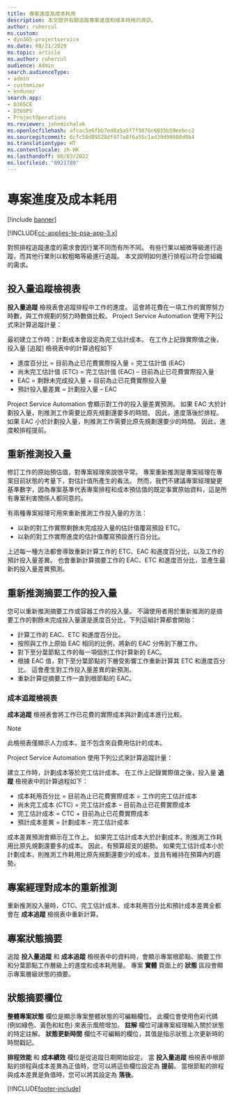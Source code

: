 ```yaml
---
title: 專案進度及成本耗用
description: 本文提供有關追蹤專案進度和成本耗用的資訊。
author: ruhercul
ms.custom:
- dyn365-projectservice
ms.date: 08/21/2020
ms.topic: article
ms.author: ruhercul
audience: Admin
search.audienceType:
- admin
- customizer
- enduser
search.app:
- D365CE
- D365PS
- ProjectOperations
ms.reviewer: johnmichalak
ms.openlocfilehash: afcac5e6fbb7ed8a5a5f7f5876c6035b59eebcc2
ms.sourcegitcommit: 6cfc50d89528df977a8f6a55c1ad39d99800d9b4
ms.translationtype: HT
ms.contentlocale: zh-HK
ms.lasthandoff: 06/03/2022
ms.locfileid: "8921789"
---
```

# <a name="project-progress-and-cost-consumption"></a>專案進度及成本耗用

[!include [banner](../includes/psa-now-project-operations.md)]

[!INCLUDE[cc-applies-to-psa-app-3.x](../includes/cc-applies-to-psa-app-3x.md)]

對照排程追蹤進度的需求會因行業不同而有所不同。 有些行業以細微等級進行追蹤，而其他行業則以較粗略等級進行追蹤。 本文說明如何進行排程以符合您組織的需求。

## <a name="effort-tracking-view"></a>投入量追蹤檢視表

**投入量追蹤** 檢視表會追蹤排程中工作的進度。 這會將花費在一項工作的實際努力時數，與工作規劃的努力時數做比較。 Project Service Automation 使用下列公式來計算追蹤計量：

最初建立工作時：計劃成本會設定為完工估計成本。 在工作上記錄實際值之後，投入量 [追蹤] 檢視表中的計算過程如下

- 進度百分比 = 目前為止已花費實際投入量 ÷ 完工估計值 (EAC) 
- 尚未完工估計值 (ETC) = 完工估計值 (EAC) – 目前為止已花費實際投入量 
- EAC = 剩餘未完成投入量 + 目前為止已花費實際投入量 
- 預計投入量差異 = 計劃投入量 – EAC

Project Service Automation 會顯示對工作的投入量差異預測。 如果 EAC 大於計劃投入量，則推測工作需要比原先規劃還要多的時間。 因此，進度落後於排程。 如果 EAC 小於計劃投入量，則推測工作需要比原先規劃還要少的時間。 因此，進度較排程提前。

## <a name="reprojecting-effort"></a>重新推測投入量

修訂工作的原始預估值，對專案經理來說很平常。 專案重新推測是專案經理在專案目前狀態的考量下，對估計值所產生的看法。 然而，我們不建議專案經理變更基準數字，因為專案基準代表專案排程和成本預估值的既定事實原始資料，這是所有專案利害關係人都同意的。

有兩種專案經理可用來重新推測工作投入量的方法：

- 以新的對工作實際剩餘未完成投入量的估計值覆寫預設 ETC。 
- 以新的對工作實際進度的估計值覆寫預設進行百分比。

上述每一種方法都會導致重新計算工作的 ETC、EAC 和進度百分比，以及工作的預計投入量差異。 也會重新計算摘要工作的 EAC、ETC 和進度百分比，並產生最新的投入量差異預測。

## <a name="reprojection-of-effort-on-summary-tasks"></a>重新推測摘要工作的投入量

您可以重新推測摘要工作或容器工作的投入量。 不論使用者用於重新推測的是摘要工作的剩餘未完成投入量還是進度百分比，下列這組計算都會開始：

- 計算工作的 EAC、ETC 和進度百分比。
- 按照與工作上原始 EAC 相同的比例，將新的 EAC 分佈到下層工作。
- 對下至分葉節點工作的每一項個別工作計算新的 EAC。 
- 根據 EAC 值，對下至分葉節點的下層受影響工作重新計算其 ETC 和進度百分比。 這會產生對工作投入量差異的新預測。 
- 重新計算從摘要工作一直到根節點的 EAC。

### <a name="cost-tracking-view"></a>成本追蹤檢視表 

**成本追蹤** 檢視表會將工作已花費的實際成本與計劃成本進行比較。 

> [!NOTE]
> 此檢視表僅顯示人力成本，並不包含來自費用估計的成本。 

Project Service Automation 使用下列公式來計算追蹤計量：

建立工作時，計劃成本等於完工估計成本。 在工作上記錄實際值之後，投入量 **追蹤** 檢視表中的計算過程如下：

 - 成本耗用百分比 = 目前為止已花費實際成本 ÷ 工作的完工估計成本
 - 尚未完工成本 (CTC) = 完工估計成本 – 目前為止已花費實際成本
 - 完工估計成本 = CTC + 目前為止已花費實際成本
 - 預計成本差異 = 計劃成本 – 完工估計成本

成本差異預測會顯示在工作上。 如果完工估計成本大於計劃成本，則推測工作耗用比原先規劃還要多的成本。 因此，有預算超支的趨勢。 如果完工估計成本小於計劃成本，則推測工作耗用比原先規劃還要少的成本，並且有維持在預算內的趨勢。

## <a name="project-managers-reprojection-of-cost"></a>專案經理對成本的重新推測

重新推測投入量時，CTC、完工估計成本、成本耗用百分比和預計成本差異全都會在 **成本追蹤** 檢視表中重新計算。

## <a name="project-status-summary"></a>專案狀態摘要

追蹤 **投入量追蹤** 和 **成本追蹤** 檢視表中的資料時，會顯示專案根節點、摘要工作和分葉節點工作層級上的進度和成本耗用量。 專案 **實體** 頁面上的 **狀態** 區段會顯示專案層級狀態的摘要。

## <a name="status-summary-fields"></a>狀態摘要欄位

**整體專案狀態** 欄位是顯示專案整體狀態的可編輯欄位。 此欄位會使用色彩代碼 (例如綠色、黃色和紅色) 來表示風險增加。 **註解** 欄位可讓專案經理輸入關於狀態的特定註解。 **狀態更新時間** 欄位不可編輯的欄位，其值是指示狀態上次更新時的時間戳記。

**排程效能** 和 **成本績效** 欄位是從追蹤日期開始設定。 當 **投入量追蹤** 檢視表中根節點的排程與成本差異為正值時，您可以將這些欄位設定為 **提前**。 當根節點的排程與成本差異是負值時，您可以將其設定為 **落後**。


[!INCLUDE[footer-include](../includes/footer-banner.md)]
